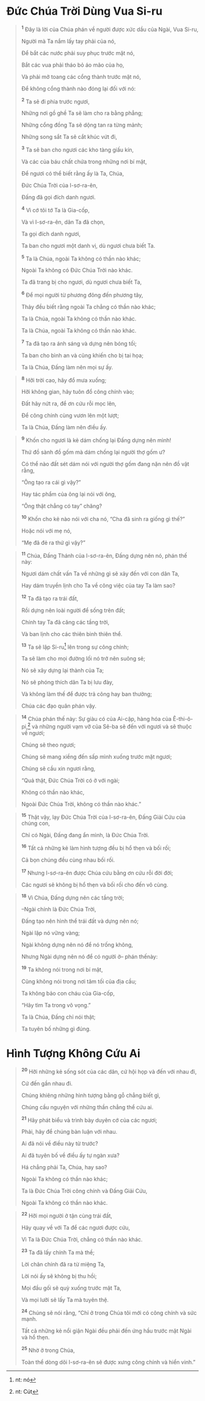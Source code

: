 # Ðức Chúa Trời Dùng Vua Si-ru

> <sup><b>1</b></sup> Đây là lời của Chúa phán về người được xức dầu của Ngài, Vua Si-ru,
> 
> Người mà Ta nắm lấy tay phải của nó,
> 
> Ðể bắt các nước phải suy phục trước mặt nó,
> 
> Bắt các vua phải tháo bỏ áo mão của họ,
> 
> Và phải mở toang các cổng thành trước mặt nó,
> 
> Ðể không cổng thành nào đóng lại đối với nó:
> 
> <sup><b>2</b></sup> Ta sẽ đi phía trước ngươi,
> 
> Những nơi gồ ghề Ta sẽ làm cho ra bằng phẳng;
> 
> Những cổng đồng Ta sẽ dộng tan ra từng mảnh;
> 
> Những song sắt Ta sẽ cắt khúc vứt đi,
> 
> <sup><b>3</b></sup> Ta sẽ ban cho ngươi các kho tàng giấu kín,
> 
> Và các của báu chất chứa trong những nơi bí mật,
> 
> Ðể ngươi có thể biết rằng ấy là Ta, Chúa,
> 
> Ðức Chúa Trời của I-sơ-ra-ên,
> 
> Ðấng đã gọi đích danh ngươi.
> 
> <sup><b>4</b></sup> Vì cớ tôi tớ Ta là Gia-cốp,
> 
> Và vì I-sơ-ra-ên, dân Ta đã chọn,
> 
> Ta gọi đích danh ngươi,
> 
> Ta ban cho ngươi một danh vị, dù ngươi chưa biết Ta.
> 
> <sup><b>5</b></sup> Ta là Chúa, ngoài Ta không có thần nào khác;
> 
> Ngoài Ta không có Ðức Chúa Trời nào khác.
> 
> Ta đã trang bị cho ngươi, dù ngươi chưa biết Ta,
> 
> <sup><b>6</b></sup> Ðể mọi người từ phương đông đến phương tây,
> 
> Thảy đều biết rằng ngoài Ta chẳng có thần nào khác;
> 
> Ta là Chúa, ngoài Ta không có thần nào khác.
> 
> Ta là Chúa, ngoài Ta không có thần nào khác.
> 
> <sup><b>7</b></sup> Ta đã tạo ra ánh sáng và dựng nên bóng tối;
> 
> Ta ban cho bình an và cũng khiến cho bị tai họa;
> 
> Ta là Chúa, Ðấng làm nên mọi sự ấy.
>


> <sup><b>8</b></sup> Hỡi trời cao, hãy đổ mưa xuống;
> 
> Hỡi không gian, hãy tuôn đổ công chính vào;
> 
> Ðất hãy nứt ra, để ơn cứu rỗi mọc lên,
> 
> Ðể công chính cùng vươn lên một lượt;
> 
> Ta là Chúa, Ðấng làm nên điều ấy.
>


> <sup><b>9</b></sup> Khốn cho ngươi là kẻ dám chống lại Ðấng dựng nên mình!
> 
> Thứ đồ sành đồ gốm mà dám chống lại người thợ gốm ư?
> 
> Có thể nào đất sét dám nói với người thợ gốm đang nặn nên đồ vật rằng,
> 
> “Ông tạo ra cái gì vậy?”
> 
> Hay tác phẩm của ông lại nói với ông,
> 
> “Ông thật chẳng có tay” chăng?
> 
> <sup><b>10</b></sup> Khốn cho kẻ nào nói với cha nó, “Cha đã sinh ra giống gì thế?”
> 
> Hoặc nói với mẹ nó,
> 
> “Mẹ đã đẻ ra thứ gì vậy?”
>


> <sup><b>11</b></sup> Chúa, Ðấng Thánh của I-sơ-ra-ên, Ðấng dựng nên nó, phán thế này:
> 
> Ngươi dám chất vấn Ta về những gì sẽ xảy đến với con dân Ta,
> 
> Hay dám truyền lịnh cho Ta về công việc của tay Ta làm sao?
> 
> <sup><b>12</b></sup> Ta đã tạo ra trái đất,
> 
> Rồi dựng nên loài người để sống trên đất;
> 
> Chính tay Ta đã căng các tầng trời,
> 
> Và ban lịnh cho các thiên binh thiên thể.
> 
> <sup><b>13</b></sup> Ta sẽ lập Si-ru[^1] lên trong sự công chính;
> 
> Ta sẽ làm cho mọi đường lối nó trở nên suông sẻ;
> 
> Nó sẽ xây dựng lại thành của Ta;
> 
> Nó sẽ phóng thích dân Ta bị lưu đày,
> 
> Và không làm thế để được trả công hay ban thưởng;
> 
> Chúa các đạo quân phán vậy.
>


> <sup><b>14</b></sup> Chúa phán thế này: Sự giàu có của Ai-cập, hàng hóa của Ê-thi-ô-pi,[^2] và những người vạm vỡ của Sê-ba sẽ đến với ngươi và sẽ thuộc về ngươi;
> 
> Chúng sẽ theo ngươi;
> 
> Chúng sẽ mang xiềng đến sấp mình xuống trước mặt ngươi;
> 
> Chúng sẽ cầu xin ngươi rằng,
> 
> “Quả thật, Ðức Chúa Trời có ở với ngài;
> 
> Không có thần nào khác,
> 
> Ngoài Ðức Chúa Trời, không có thần nào khác.”
>


> <sup><b>15</b></sup> Thật vậy, lạy Ðức Chúa Trời của I-sơ-ra-ên, Ðấng Giải Cứu của chúng con,
> 
> Chỉ có Ngài, Ðấng đang ẩn mình, là Ðức Chúa Trời.
> 
> <sup><b>16</b></sup> Tất cả những kẻ làm hình tượng đều bị hổ thẹn và bối rối;
> 
> Cả bọn chúng đều cùng nhau bối rối.
> 
> <sup><b>17</b></sup> Nhưng I-sơ-ra-ên được Chúa cứu bằng ơn cứu rỗi đời đời;
> 
> Các ngươi sẽ không bị hổ thẹn và bối rối cho đến vô cùng.
>


> <sup><b>18</b></sup> Vì Chúa, Ðấng dựng nên các tầng trời;
> 
> –Ngài chính là Ðức Chúa Trời,
> 
> Ðấng tạo nên hình thể trái đất và dựng nên nó;
> 
> Ngài lập nó vững vàng;
> 
> Ngài không dựng nên nó để nó trống không,
> 
> Nhưng Ngài dựng nên nó để có người ở– phán thếnày:
> 
> <sup><b>19</b></sup> Ta không nói trong nơi bí mật,
> 
> Cũng không nói trong nơi tăm tối của địa cầu;
> 
> Ta không bảo con cháu của Gia-cốp,
> 
> “Hãy tìm Ta trong vô vọng.”
> 
> Ta là Chúa, Ðấng chỉ nói thật;
> 
> Ta tuyên bố những gì đúng.
>

# Hình Tượng Không Cứu Ai

> <sup><b>20</b></sup> Hỡi những kẻ sống sót của các dân, cứ hội họp và đến với nhau đi,
> 
> Cứ đến gần nhau đi.
> 
> Chúng khiêng những hình tượng bằng gỗ chẳng biết gì,
> 
> Chúng cầu nguyện với những thần chẳng thể cứu ai.
> 
> <sup><b>21</b></sup> Hãy phát biểu và trình bày duyên cớ của các ngươi;
> 
> Phải, hãy để chúng bàn luận với nhau.
> 
> Ai đã nói về điều này từ trước?
> 
> Ai đã tuyên bố về điều ấy tự ngàn xưa?
> 
> Há chẳng phải Ta, Chúa, hay sao?
> 
> Ngoài Ta không có thần nào khác;
> 
> Ta là Ðức Chúa Trời công chính và Ðấng Giải Cứu,
> 
> Ngoài Ta không có thần nào khác.
>


> <sup><b>22</b></sup> Hỡi mọi người ở tận cùng trái đất,
> 
> Hãy quay về với Ta để các ngươi được cứu,
> 
> Vì Ta là Ðức Chúa Trời, chẳng có thần nào khác.
> 
> <sup><b>23</b></sup> Ta đã lấy chính Ta mà thề;
> 
> Lời chân chính đã ra từ miệng Ta,
> 
> Lời nói ấy sẽ không bị thu hồi;
> 
> Mọi đầu gối sẽ quỳ xuống trước mặt Ta,
> 
> Và mọi lưỡi sẽ lấy Ta mà tuyên thệ.
> 
> <sup><b>24</b></sup> Chúng sẽ nói rằng, “Chỉ ở trong Chúa tôi mới có công chính và sức mạnh.
> 
> Tất cả những kẻ nổi giận Ngài đều phải đến ứng hầu trước mặt Ngài và hổ thẹn.
> 
> <sup><b>25</b></sup> Nhờ ở trong Chúa,
> 
> Toàn thể dòng dõi I-sơ-ra-ên sẽ được xưng công chính và hiển vinh.”
>

[^1]: nt: nó
[^2]: nt: Cút
